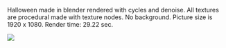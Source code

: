 Halloween made in blender rendered with cycles and denoise. All textures are procedural made with texture nodes. No background. Picture size is 1920 x 1080. Render time: 29.22 sec.

<img src="Halloween.png"></img>
